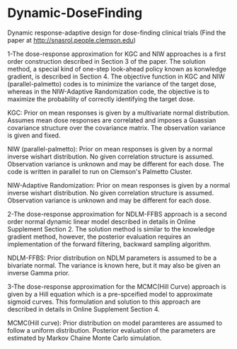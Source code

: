 # Dynamic-DoseFinding
Dynamic response-adaptive design for dose-finding clinical trials (Find the paper at http://snasrol.people.clemson.edu)

1-The dose-response approximation for KGC and NIW approaches is a first order construction described in Section 3 of the paper. The solution method, a special kind of one-step look-ahead policy known as konwledge gradient, is described in Section 4. The objective function in KGC and NIW (parallel-palmetto) codes is to minimize the variance of the target dose, whereas in the NIW-Adaptive Randomization code, the objective is to maximize the probability of correctly identifying the target dose.

  KGC: Prior on mean responses is given by a multivariate normal distribution. Assumes mean dose responses are correlated and imposes a Guassian covariance structure over the covariance matrix. The observation variance is given and fixed.

  NIW (parallel-palmetto): Prior on mean responses is given by a normal inverse wishart distribution. No given correlation structure is assumed. Observation variance is unknown and may be different for each dose. The code is written in parallel to run on Clemson's Palmetto Cluster.
  
  NIW-Adaptive Randomization: Prior on mean responses is given by a normal inverse wishart distribution. No given correlation structure is assumed. Observation variance is unknown and may be different for each dose.

2-The dose-response approximation for NDLM-FFBS approach is a second order normal dynamic linear model described in details in Online Supplement Section 2. The solution method is similar to the knowledge gradient method, however, the posterior evaluation requires an implementation of the forward filtering, backward sampling algorithm.
  
  NDLM-FFBS: Prior distribution on NDLM parameters is assumed to be a bivariate normal. The variance is known here, but it may also be given an inverse Gamma prior. 
  
3-The dose-response approximation for the MCMC(Hill Curve) approach is given by a Hill equation which is a pre-spceified model to approximate sigmoid curves. This formulation and solution to this approach are described in details in Online Supplement Section 4.

  MCMC(Hill curve): Prior distribution on model paramteres are assumed to follow a uniform distribution. Posterior evaluation of the parameters are estimated by Markov Chaine Monte Carlo simulation.
